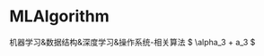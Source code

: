 <script type="text/javascript" async src="https://cdn.mathjax.org/mathjax/latest/MathJax.js?config=TeX-MML-AM_CHTML"> </script>
# MLAlgorithm
机器学习&amp;数据结构&amp;深度学习&amp;操作系统-相关算法
$ \alpha_3 + a_3 $
